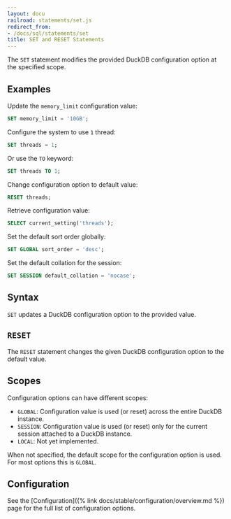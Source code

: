 ```yaml
---
layout: docu
railroad: statements/set.js
redirect_from:
- /docs/sql/statements/set
title: SET and RESET Statements
---
```


The `SET` statement modifies the provided DuckDB configuration option at the specified scope.

## Examples

Update the `memory_limit` configuration value:

```sql
SET memory_limit = '10GB';
```

Configure the system to use `1` thread:

```sql
SET threads = 1;
```

Or use the `TO` keyword:

```sql
SET threads TO 1;
```

Change configuration option to default value:

```sql
RESET threads;
```

Retrieve configuration value:

```sql
SELECT current_setting('threads');
```

Set the default sort order globally:

```sql
SET GLOBAL sort_order = 'desc';
```

Set the default collation for the session:

```sql
SET SESSION default_collation = 'nocase';
```

## Syntax

<div id="rrdiagram1"></div>

`SET` updates a DuckDB configuration option to the provided value.

## `RESET`

<div id="rrdiagram2"></div>

The `RESET` statement changes the given DuckDB configuration option to the default value.

## Scopes

Configuration options can have different scopes:

* `GLOBAL`: Configuration value is used (or reset) across the entire DuckDB instance.
* `SESSION`: Configuration value is used (or reset) only for the current session attached to a DuckDB instance.
* `LOCAL`: Not yet implemented.

When not specified, the default scope for the configuration option is used. For most options this is `GLOBAL`.

## Configuration

See the [Configuration]({% link docs/stable/configuration/overview.md %}) page for the full list of configuration options.